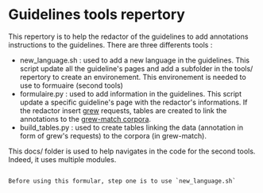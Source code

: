 # Guidelines tools repertory

This repertory is to help the redactor of the guidelines to add annotations instructions to the guidelines. There are three differents tools : 

* new_language.sh : used to add a new language in the guidelines. This script update all the guideline's pages and add a subfolder in the tools/ repertory to create an environement. This environement is needed to use to formuaire (second tools)
* formulaire.py : used to add information in the guidelines. This script update a specific guideline's page with the redactor's informations. If the redactor insert [grew](https://grew.fr/) requests, tables are created to link the annotations to the [grew-match corpora](https://universal.grew.fr/).
* build_tables.py : used to create tables linking the data (annotation in form of grew's requests) to the corpora (in grew-match). 

This docs/ folder is used to help navigates in the code for the second tools. Indeed, it uses multiple modules.

```Warning

Before using this formular, step one is to use `new_language.sh`

```